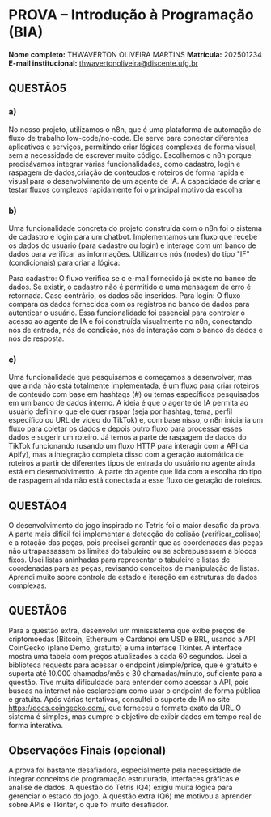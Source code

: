 # PROVA – Introdução à Programação (BIA)
**Nome completo:** THWAVERTON OLIVEIRA MARTINS
**Matrícula:** 202501234
**E-mail institucional:** thwavertonoliveira@discente.ufg.br

## QUESTÃO5
### a)
No nosso projeto, utilizamos o n8n, que é uma plataforma de automação de fluxo de trabalho low-code/no-code. Ele serve para conectar diferentes aplicativos e serviços, permitindo criar lógicas complexas de forma visual, sem a necessidade de escrever muito código. Escolhemos o n8n porque precisávamos integrar várias funcionalidades, como cadastro, login e raspagem de dados,criação de conteudos e roteiros de forma rápida e visual para o desenvolvimento de um agente de IA. A capacidade de criar e testar fluxos complexos rapidamente foi o principal motivo da escolha.
### b)
Uma funcionalidade concreta do projeto construída com o n8n foi o sistema de cadastro e login para um chatbot. Implementamos um fluxo que recebe os dados do usuário (para cadastro ou login) e interage com um banco de dados para verificar as informações. Utilizamos nós (nodes) do tipo "IF" (condicionais) para criar a lógica:

Para cadastro: O fluxo verifica se o e-mail fornecido já existe no banco de dados. Se existir, o cadastro não é permitido e uma mensagem de erro é retornada. Caso contrário, os dados são inseridos.
Para login: O fluxo compara os dados fornecidos com os registros no banco de dados para autenticar o usuário.
Essa funcionalidade foi essencial para controlar o acesso ao agente de IA e foi construída visualmente no n8n, conectando nós de entrada, nós de condição, nós de interação com o banco de dados e nós de resposta.

### c)
Uma funcionalidade que pesquisamos e começamos a desenvolver, mas que ainda não está totalmente implementada, é um fluxo para criar roteiros de conteúdo com base em hashtags (#) ou temas específicos pesquisados em um banco de dados interno. A ideia é que o agente de IA permita ao usuário definir o que ele quer raspar (seja por hashtag, tema, perfil específico ou URL de vídeo do TikTok) e, com base nisso, o n8n iniciaria um fluxo para coletar os dados e depois outro fluxo para processar esses dados e sugerir um roteiro. Já temos a parte de raspagem de dados do TikTok funcionando (usando um fluxo HTTP para interagir com a API da Apify), mas a integração completa disso com a geração automática de roteiros a partir de diferentes tipos de entrada do usuário no agente ainda está em desenvolvimento. A parte do agente que lida com a escolha do tipo de raspagem ainda não está conectada a esse fluxo de geração de roteiros.

## QUESTÃO4
O desenvolvimento do jogo inspirado no Tetris foi o maior desafio da prova. A parte mais difícil foi implementar a detecção de colisão (verificar_colisao) e a rotação das peças, pois precisei garantir que as coordenadas das peças não ultrapassassem os limites do tabuleiro ou se sobrepusessem a blocos fixos. Usei listas aninhadas para representar o tabuleiro e listas de coordenadas para as peças, revisando conceitos de manipulação de listas. Aprendi muito sobre controle de estado e iteração em estruturas de dados complexas.

## QUESTÃO6
Para a questão extra, desenvolvi um minissistema que exibe preços de criptomoedas (Bitcoin, Ethereum e Cardano) em USD e BRL, usando a API CoinGecko (plano Demo, gratuito) e uma interface Tkinter. A interface mostra uma tabela com preços atualizados a cada 60 segundos. Usei a biblioteca requests para acessar o endpoint /simple/price, que é gratuito e suporta até 10.000 chamadas/mês e 30 chamadas/minuto, suficiente para a questão. Tive muita dificuldade para entender como acessar a API, pois buscas na internet não esclareciam como usar o endpoint de forma pública e gratuita. Após várias tentativas, consultei o suporte de IA no site https://docs.coingecko.com/, que forneceu o formato exato da URL.O sistema é simples, mas cumpre o objetivo de exibir dados em tempo real de forma interativa.

## Observações Finais (opcional)
A prova foi bastante desafiadora, especialmente pela necessidade de integrar conceitos de programação estruturada, interfaces gráficas e análise de dados. A questão do Tetris (Q4) exigiu muita lógica para gerenciar o estado do jogo. A questão extra (Q6) me motivou a aprender sobre APIs e Tkinter, o que foi muito desafiador.